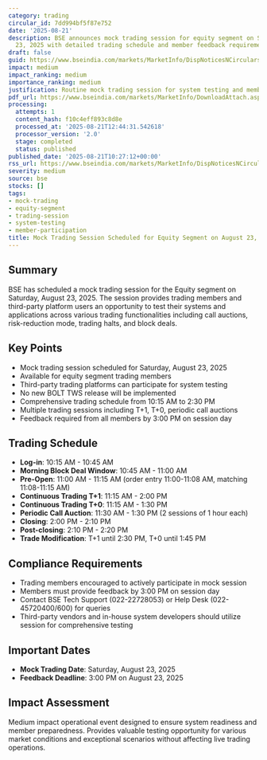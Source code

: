 ```yaml
---
category: trading
circular_id: 7dd994bf5f87e752
date: '2025-08-21'
description: BSE announces mock trading session for equity segment on Saturday August
  23, 2025 with detailed trading schedule and member feedback requirements.
draft: false
guid: https://www.bseindia.com/markets/MarketInfo/DispNoticesNCirculars.aspx?Noticeid={3E5572F1-5589-4D6E-B7BA-C6AE92B398F1}&noticeno=20250821-13&dt=08/21/2025&icount=13&totcount=28&flag=0
impact: medium
impact_ranking: medium
importance_ranking: medium
justification: Routine mock trading session for system testing and member preparation
pdf_url: https://www.bseindia.com/markets/MarketInfo/DownloadAttach.aspx?id=20250821-13&attachedId=
processing:
  attempts: 1
  content_hash: f10c4eff893c8d8e
  processed_at: '2025-08-21T12:44:31.542618'
  processor_version: '2.0'
  stage: completed
  status: published
published_date: '2025-08-21T10:27:12+00:00'
rss_url: https://www.bseindia.com/markets/MarketInfo/DispNoticesNCirculars.aspx?Noticeid={3E5572F1-5589-4D6E-B7BA-C6AE92B398F1}&noticeno=20250821-13&dt=08/21/2025&icount=13&totcount=28&flag=0
severity: medium
source: bse
stocks: []
tags:
- mock-trading
- equity-segment
- trading-session
- system-testing
- member-participation
title: Mock Trading Session Scheduled for Equity Segment on August 23, 2025
---
```


## Summary

BSE has scheduled a mock trading session for the Equity segment on Saturday, August 23, 2025. The session provides trading members and third-party platform users an opportunity to test their systems and applications across various trading functionalities including call auctions, risk-reduction mode, trading halts, and block deals.

## Key Points

- Mock trading session scheduled for Saturday, August 23, 2025
- Available for equity segment trading members
- Third-party trading platforms can participate for system testing
- No new BOLT TWS release will be implemented
- Comprehensive trading schedule from 10:15 AM to 2:30 PM
- Multiple trading sessions including T+1, T+0, periodic call auctions
- Feedback required from all members by 3:00 PM on session day

## Trading Schedule

- **Log-in**: 10:15 AM - 10:45 AM
- **Morning Block Deal Window**: 10:45 AM - 11:00 AM
- **Pre-Open**: 11:00 AM - 11:15 AM (order entry 11:00-11:08 AM, matching 11:08-11:15 AM)
- **Continuous Trading T+1**: 11:15 AM - 2:00 PM
- **Continuous Trading T+0**: 11:15 AM - 1:30 PM
- **Periodic Call Auction**: 11:30 AM - 1:30 PM (2 sessions of 1 hour each)
- **Closing**: 2:00 PM - 2:10 PM
- **Post-closing**: 2:10 PM - 2:20 PM
- **Trade Modification**: T+1 until 2:30 PM, T+0 until 1:45 PM

## Compliance Requirements

- Trading members encouraged to actively participate in mock session
- Members must provide feedback by 3:00 PM on session day
- Contact BSE Tech Support (022-22728053) or Help Desk (022-45720400/600) for queries
- Third-party vendors and in-house system developers should utilize session for comprehensive testing

## Important Dates

- **Mock Trading Date**: Saturday, August 23, 2025
- **Feedback Deadline**: 3:00 PM on August 23, 2025

## Impact Assessment

Medium impact operational event designed to ensure system readiness and member preparedness. Provides valuable testing opportunity for various market conditions and exceptional scenarios without affecting live trading operations.